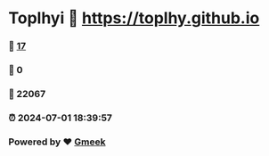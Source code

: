 # Toplhyi :link: https://toplhy.github.io 
### :page_facing_up: [17](https://toplhy.github.io/tag.html) 
### :speech_balloon: 0 
### :hibiscus: 22067 
### :alarm_clock: 2024-07-01 18:39:57 
### Powered by :heart: [Gmeek](https://github.com/Meekdai/Gmeek)
